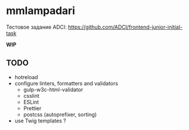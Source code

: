 mmlampadari
===========
Тестовое задание ADCI: https://github.com/ADCI/frontend-junior-initial-task

__WIP__

TODO
----
- hotreload
- configure linters, formatters and validators
  - gulp-w3c-html-validator
  - csslint
  - ESLint
  - Prettier
  - postcss (autoprefixer, sorting)
- use Twig templates ?
